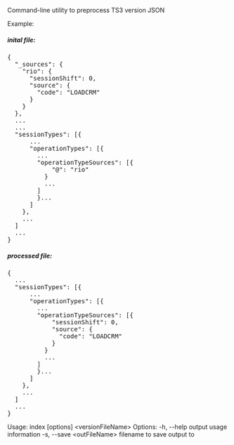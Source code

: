 Command-line utility to preprocess TS3 version JSONExample:##### inital file:<pre>{  "_sources": {    "rio": {      "sessionShift": 0,      "source": {        "code": "LOADCRM"      }    }  },  ...  ...  "sessionTypes": [{      ...      "operationTypes": [{        ...        "operationTypeSources": [{            "@": "rio"          }          ...        ]        }...      ]    },    ...  ]  ...}</pre>##### processed file:<pre>{  ...  "sessionTypes": [{      ...      "operationTypes": [{        ...        "operationTypeSources": [{            "sessionShift": 0,            "source": {              "code": "LOADCRM"            }          }          ...        ]        }...      ]    },    ...  ]  ...}</pre>     U s a g e :   i n d e x   [ o p t i o n s ]   < v e r s i o n F i l e N a m e >  
     O p t i o n s :  
         - h ,   - - h e l p                                 o u t p u t   u s a g e   i n f o r m a t i o n  
         - s ,   - - s a v e   < o u t F i l e N a m e >     f i l e n a m e   t o   s a v e   o u t p u t   t o  
 
